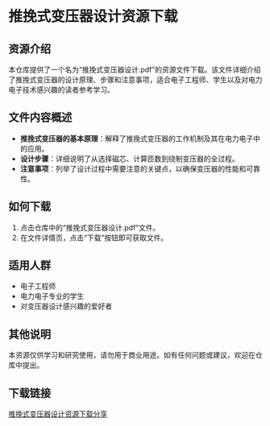 # 推挽式变压器设计资源下载

## 资源介绍

本仓库提供了一个名为“推挽式变压器设计.pdf”的资源文件下载。该文件详细介绍了推挽式变压器的设计原理、步骤和注意事项，适合电子工程师、学生以及对电力电子技术感兴趣的读者参考学习。

## 文件内容概述

- **推挽式变压器的基本原理**：解释了推挽式变压器的工作机制及其在电力电子中的应用。
- **设计步骤**：详细说明了从选择磁芯、计算匝数到绕制变压器的全过程。
- **注意事项**：列举了设计过程中需要注意的关键点，以确保变压器的性能和可靠性。

## 如何下载

1. 点击仓库中的“推挽式变压器设计.pdf”文件。
2. 在文件详情页，点击“下载”按钮即可获取文件。

## 适用人群

- 电子工程师
- 电力电子专业的学生
- 对变压器设计感兴趣的爱好者

## 其他说明

本资源仅供学习和研究使用，请勿用于商业用途。如有任何问题或建议，欢迎在仓库中提出。

## 下载链接

[推挽式变压器设计资源下载分享](https://pan.quark.cn/s/18c097303538)